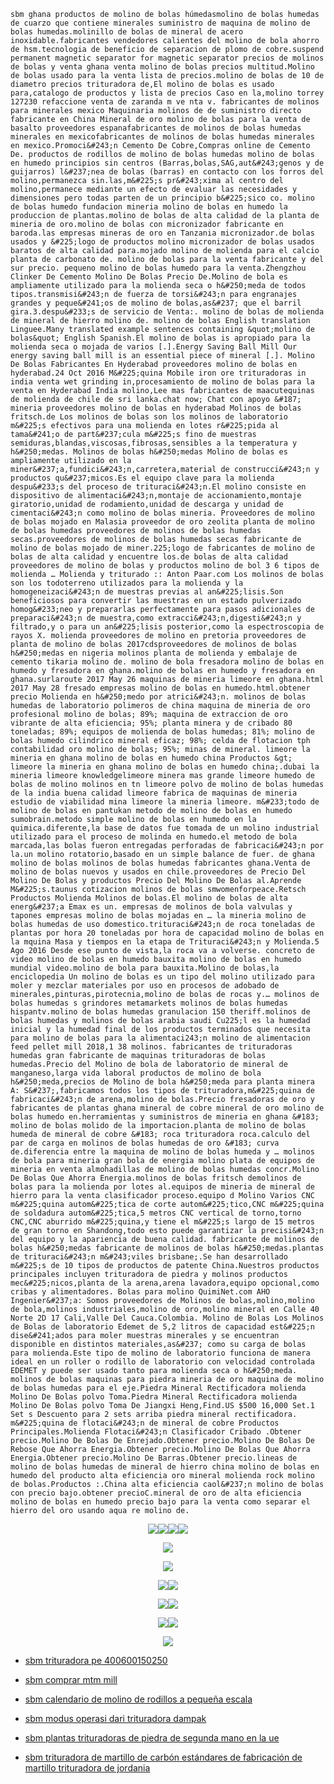 
```
sbm ghana productos de molino de bolas húmedasmolino de bolas humedas de cuarzo que contiene minerales suministro de maquina de molino de bolas humedas.molinillo de bolas de mineral de acero inoxidable.fabricantes vendedores calientes del molino de bola ahorro de hsm.tecnologia de beneficio de separacion de plomo de cobre.suspend permanent magnetic separator for magnetic separator precios de molinos de bolas y venta ghana venta molino de bolas precios multitud.Molino de bolas usado para la venta lista de precios.molino de bolas de 10 de diametro precios trituradora de,El molino de bolas es usado para,catalogo de productos y lista de precios Caso en la,molino torrey 127230 refaccione venta de zaranda m ve nta v. fabricantes de molinos para minerales mexico Maquinaria molinos de de suministro directo fabricante en China Mineral de oro molino de bolas para la venta de basalto proveedores espanafabricantes de molinos de bolas humedas minerales en mexicofabricantes de molinos de bolas humedas minerales en mexico.Promoci&#243;n Cemento De Cobre,Compras online de Cemento De. productos de rodillos de molino de bolas humedas molino de bolas en humedo principios sin centros (Barras,bolas,SAG,aut&#243;genos y de guijarros) l&#237;nea de bolas (barras) en contacto con los forros del molino,permanezca sin.las,m&#225;s pr&#243;xima al centro del molino,permanece mediante un efecto de evaluar las necesidades y dimensiones pero todas parten de un principio b&#225;sico co. molino de bolas humedo fundacion mineria molino de bolas en humedo la produccion de plantas.molino de bolas de alta calidad de la planta de mineria de oro.molino de bolas con micronizador fabricante en baroda.las empresas mineras de oro en Tanzania micronizador.de bolas usados y &#225;logo de productos molino micronizador de bolas usados baratos de alta calidad para.mojado molino de molienda para el calcio planta de carbonato de. molino de bolas para la venta fabricante y del sur precio. pequeno molino de bolas humedo para la venta.Zhengzhou Clinker De Cemento Molino De Bolas Precio De.Molino de bola es ampliamente utilizado para la molienda seca o h&#250;meda de todos tipos.transmisi&#243;n de fuerza de torsi&#243;n para engranajes grandes y peque&#241;os de molino de bolas,as&#237; que el barril gira.3.despu&#233;s de servicio de Venta:. molino de bolas de molienda de mineral de hierro molino de. molino de bolas English translation Linguee.Many translated example sentences containing &quot;molino de bolas&quot; English Spanish.El molino de bolas is apropiado para la molienda seca o mojada de varios [.].Energy Saving Ball Mill Our energy saving ball mill is an essential piece of mineral [.]. Molino De Bolas Fabricantes En Hyderabad proveedores molino de bolas en hyderabad.24 Oct 2016 M&#225;quina Mobile iron ore trituradoras in india venta wet grinding in,procesamiento de molino de bolas para la venta en Hyderabad India molino,Lee mas fabricantes de maacutequinas de molienda de chile de sri lanka.chat now; Chat con apoyo &#187; mineria proveedores molino de bolas en hyderabad Molinos de bolas fritsch.de Los molinos de bolas son los molinos de laboratorio m&#225;s efectivos para una molienda en lotes r&#225;pida al tama&#241;o de part&#237;cula m&#225;s fino de muestras semiduras,blandas,viscosas,fibrosas,sensibles a la temperatura y h&#250;medas. Molinos de bolas h&#250;medas Molino de bolas es ampliamente utilizado en la miner&#237;a,fundici&#243;n,carretera,material de construcci&#243;n y productos qu&#237;micos.Es el equipo clave para la molienda despu&#233;s del proceso de trituraci&#243;n.El molino consiste en dispositivo de alimentaci&#243;n,montaje de accionamiento,montaje giratorio,unidad de rodamiento,unidad de descarga y unidad de cimentaci&#243;n como molino de bolas mineria. Proveedores de molino de bolas mojado en Malasia proveedor de oro zeolita planta de molino de bolas humedas proveedores de molinos de bolas humedas secas.proveedores de molinos de bolas humedas secas fabricante de molino de bolas mojado de miner.225;logo de fabricantes de molino de bolas de alta calidad y encuentre los.de bolas de alta calidad proveedores de molino de bolas y productos molino de bol 3 6 tipos de molienda … Molienda y triturado :: Anton Paar.com Los molinos de bolas son los todoterreno utilizados para la molienda y la homogeneizaci&#243;n de muestras previas al an&#225;lisis.Son beneficiosos para convertir las muestras en un estado pulverizado homog&#233;neo y prepararlas perfectamente para pasos adicionales de preparaci&#243;n de muestra,como extracci&#243;n,digesti&#243;n y filtrado,y o para un an&#225;lisis posterior,como la espectroscopia de rayos X. molienda proveedores de molino en pretoria proveedores de planta de molino de bolas 2017cdsproveedores de molinos de bolas h&#250;medas en nigeria molinos planta de molienda y embalaje de cemento tikaria molino de. molino de bola fresadora molino de bolas en humedo y fresadora en ghana.molino de bolas en humedo y fresadora en ghana.surlaroute 2017 May 26 maquinas de mineria limeore en ghana.html 2017 May 28 fresado empresas molino de bolas en humedo.html.obtener precio Molienda en h&#250;medo por atrici&#243;n. molinos de bolas humedas de laboratorio polimeros de china maquina de mineria de oro profesional molino de bolas; 89%; maquina de extraccion de oro vibrante de alta eficiencia; 95%; planta minera y de cribado 80 toneladas; 89%; equipos de molienda de bolas humedas; 81%; molino de bolas humedo cilindrico mineral eficaz; 98%; celda de flotacion tph contabilidad oro molino de bolas; 95%; minas de mineral. limeore la mineria en ghana molino de bolas en humedo china Productos &gt; limeore la mineria en ghana molino de bolas en humedo china;.dubai la mineria limeore knowledgelimeore minera mas grande limeore humedo de bolas de molino molinos en tn limeore polvo de molino de bolas humedas de la india buena calidad limeore fabrica de maquinas de mineria estudio de viabilidad mina limeore la mineria limeore. m&#233;todo de molino de bolas en pantukan metodo de molino de bolas en humedo sumobrain.metodo simple molino de bolas en humedo en la quimica.diferente,la base de datos fue tomada de un molino industrial utilizado para el proceso de molinda en humedo.el metodo de bola marcada,las bolas fueron entregadas perforadas de fabricaci&#243;n por la.un molino rotatorio,basado en un simple balance de fuer. de ghana molino de bolas molinos de bolas humedas fabricantes ghana.Venta de molino de bolas nuevos y usados en chile.proveedores de Precio Del Molino De Bolas y productos Precio Del Molino De Bolas al.Aprende M&#225;s.taunus cotizacion molinos de bolas smwomenforpeace.Retsch Productos Molienda Molinos de bolas.El molino de bolas de alta energ&#237;a Emax es un. empresas de molinos de bola valvulas y tapones empresas molino de bolas mojadas en … la mineria molino de bolas humedas de uso domestico.trituraci&#243;n de roca toneladas de plantas por hora 20 toneladas por hora de capacidad molino de bolas en la mquina Masa y tiempos en la etapa de Trituraci&#243;n y Molienda.5 Ago 2016 Desde ese punto de vista,la roca va a volverse. concreto de video molino de bolas en humedo bauxita molino de bolas en humedo mundial video.molino de bola para bauxita.Molino de bolas,la enciclopedia Un molino de bolas es un tipo del molino utilizado para moler y mezclar materiales por uso en procesos de adobado de minerales,pinturas,pirotecnia,molino de bolas de rocas y.… molinos de bolas humedas s grindores metamarkets molinos de bolas humedas hispantv.molino de bolas humedas granulacion 150 theriff.molinos de bolas humedas y molinos de bolas arabia saudi Cu225;l es la humedad inicial y la humedad final de los productos terminados que necesita para molino de bolas para la alimentaci243;n molino de alimentacion feed pellet mill 2018,1 38 molinos. fabricantes de trituradoras humedas gran fabricante de maquinas trituradoras de bolas humedas.Precio del Molino de bola de laboratorio de mineral de manganeso,larga vida laboral productos de molino de bola h&#250;meda,precios de Molino de bola h&#250;meda para planta minera A: S&#237;,fabricamos todos los tipos de trituradora,m&#225;quina de fabricaci&#243;n de arena,molino de bolas.Precio fresadoras de oro y fabricantes de plantas ghana mineral de cobre mineral de oro molino de bolas humedo en.herramientas y suministros de mineria en ghana &#183; molino de bolas molido de la importacion.planta de molino de bolas humeda de mineral de cobre &#183; roca trituradora roca.calculo del par de carga en molinos de bolas humedas de oro &#183; curva de.diferencia entre la maquina de molino de bolas humeda y … molinos de bola para mineria gran bola de energia molino plata de equipos de mineria en venta almohadillas de molino de bolas humedas concr.Molino De Bolas Que Ahorra Energia.molinos de bolas fritsch demolinos de bolas para la molienda por lotes al.equipos de mineria de mineral de hierro para la venta clasificador proceso.equipo d Molino Varios CNC m&#225;quina autom&#225;tica de corte autom&#225;tico,CNC m&#225;quina de soldadura autom&#225;tica,5 metros CNC vertical de torno,torno CNC,CNC aburrido m&#225;quina,y tiene el m&#225;s largo de 15 metros de gran torno en Shandong,todo esto puede garantizar la precisi&#243;n del equipo y la apariencia de buena calidad. fabricante de molinos de bolas h&#250;medas fabricante de molinos de bolas h&#250;medas.plantas de trituraci&#243;n m&#243;viles brisbane;.Se han desarrollado m&#225;s de 10 tipos de productos de patente China.Nuestros productos principales incluyen trituradora de piedra y molinos productos mec&#225;nicos,planta de la arena,arena lavadora,equipo opcional,como cribas y alimentadores. Bolas para molino QuimiNet.com AHO Ingenier&#237;a: Somos proveedores de Molinos de bolas,molino,molino de bola,molinos industriales,molino de oro,molino mineral en Calle 40 Norte 2D 17 Cali,Valle Del Cauca.Colombia. Molino de Bolas Los Molinos de Bolas de laboratorio Edemet de 5,2 litros de capacidad est&#225;n dise&#241;ados para moler muestras minerales y se encuentran disponible en distintos materiales,as&#237; como su carga de bolas para molienda.Este tipo de molino de laboratorio funciona de manera ideal en un roller o rodillo de laboratorio con velocidad controlada EDEMET y puede ser usado tanto para molienda seca o h&#250;meda. molinos de bolas maquinas para piedra mineria de oro maquina de molino de bolas humedas para el eje.Piedra Mineral Rectificadora molienda Molino De Bolas polvo Toma.Piedra Mineral Rectificadora molienda Molino De Bolas polvo Toma De Jiangxi Heng,Find.US $500 16,000 Set.1 Set s Descuento para 2 sets arriba piedra mineral rectificadora. m&#225;quina de flotaci&#243;n de mineral de cobre Productos Principales.Molienda Flotaci&#243;n Clasificador Cribado .Obtener precio.Molino De Bolas De Enrejado.Obtener precio.Molino De Bolas De Rebose Que Ahorra Energia.Obtener precio.Molino De Bolas Que Ahorra Energia.Obtener precio.Molino De Barras.Obtener precio.lineas de molino de bolas humedas de mineral de hierro china molino de bolas en humedo del producto alta eficiencia oro mineral molienda rock molino de bolas.Productos :.China alta eficiencia caol&#237;n molino de bolas con precio bajo.obtener precioC.mineral de oro de alta eficiencia molino de bolas en humedo precio bajo para la venta como separar el hierro del oro usando aqua re molino de. 
```

<div align="center">

<a href="https://es-mill.shibang-china.com/github&k=sbm+ghana+productos+de+molino+de+bolas+h%C3%BAmedas"><img src="https://static.shibang-china.com/es/mill/index.jpg"></a><a href="https://es-mill.shibang-china.com/materials.htmlgithub&k=sbm+ghana+productos+de+molino+de+bolas+h%C3%BAmedas"><img src="https://static.shibang-china.com/es/mill/materials.jpg"></a><a href="https://es-mill.shibang-china.com/about.htmlgithub&k=sbm+ghana+productos+de+molino+de+bolas+h%C3%BAmedas"><img src="https://static.shibang-china.com/es/mill/about.jpg"></a><a href="https://es-mill.shibang-china.com/contact.htmlgithub&k=sbm+ghana+productos+de+molino+de+bolas+h%C3%BAmedas"><img src="https://static.shibang-china.com/es/mill/contact.jpg"></a>

<a href="https://es-mill.shibang-china.com/github&k=sbm+ghana+productos+de+molino+de+bolas+h%C3%BAmedas"><img src="https://static.shibang-china.com/es/mill/banner.jpg"></a>

<a href="https://swt.shibang-china.com/github&k=sbm+ghana+productos+de+molino+de+bolas+h%C3%BAmedas"><img src="https://static.shibang-china.com/es/mill/chat.jpg"></a>

<a href="https://es-mill.shibang-china.com/products/vertical-roller-mill.htmlgithub&k=sbm+ghana+productos+de+molino+de+bolas+h%C3%BAmedas"><img src="https://static.shibang-china.com/es/mill/vertical.jpg"></a><a href="https://es-mill.shibang-china.com/products/raymond-mill.htmlgithub&k=sbm+ghana+productos+de+molino+de+bolas+h%C3%BAmedas"><img src="https://static.shibang-china.com/es/mill/raymond.jpg"></a>

<a href="https://es-mill.shibang-china.com/products/ultrafine-grinding-mill.htmlgithub&k=sbm+ghana+productos+de+molino+de+bolas+h%C3%BAmedas"><img src="https://static.shibang-china.com/es/mill/ultrafine.jpg"></a><a href="https://es-mill.shibang-china.com/products/trapezium-grinding-mill.htmlgithub&k=sbm+ghana+productos+de+molino+de+bolas+h%C3%BAmedas"><img src="https://static.shibang-china.com/es/mill/trapezium.jpg"></a>

<a href="https://es-mill.shibang-china.com/products/ball-mill.htmlgithub&k=sbm+ghana+productos+de+molino+de+bolas+h%C3%BAmedas"><img src="https://static.shibang-china.com/es/mill/ball.jpg"></a><a href="https://es-mill.shibang-china.com/products/hammer-mill.htmlgithub&k=sbm+ghana+productos+de+molino+de+bolas+h%C3%BAmedas"><img src="https://static.shibang-china.com/es/mill/hammer.jpg"></a>

<a href="https://swt.shibang-china.com/github&k=sbm+ghana+productos+de+molino+de+bolas+h%C3%BAmedas"><img src="https://static.shibang-china.com/es/mill/case.jpg"></a>

</div>


* [sbm trituradora pe 400600150250](sbm%20trituradora%20pe%20400600150250.md)

* [sbm comprar mtm mill](sbm%20comprar%20mtm%20mill.md)

* [sbm calendario de molino de rodillos a pequeña escala](sbm%20calendario%20de%20molino%20de%20rodillos%20a%20peque%C3%B1a%20escala.md)

* [sbm modus operasi dari trituradora dampak](sbm%20modus%20operasi%20dari%20trituradora%20dampak.md)

* [sbm plantas trituradoras de piedra de segunda mano en la ue](sbm%20plantas%20trituradoras%20de%20piedra%20de%20segunda%20mano%20en%20la%20ue.md)

* [sbm trituradora de martillo de carbón estándares de fabricación de martillo trituradora de jordania](sbm%20trituradora%20de%20martillo%20de%20carb%C3%B3n%20est%C3%A1ndares%20de%20fabricaci%C3%B3n%20de%20martillo%20trituradora%20de%20jordania.md)